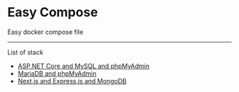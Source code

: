 # Easy Compose
Easy docker compose file

---

List of stack
- [ASP.NET Core and MySQL and phpMyAdmin](https://github.com/ChaiyoKung/Easy-Compose/tree/main/ASP.NET%20Core%20and%20MySQL%20and%20phpMyAdmin)
- [MariaDB and phpMyAdmin](https://github.com/ChaiyoKung/Easy-Compose/tree/main/MariaDB%20and%20phpMyAdmin)
- [Next.js and Express.js and MongoDB](https://github.com/ChaiyoKung/Easy-Compose/tree/main/Next.js%20and%20Express.js%20and%20MongoDB)
